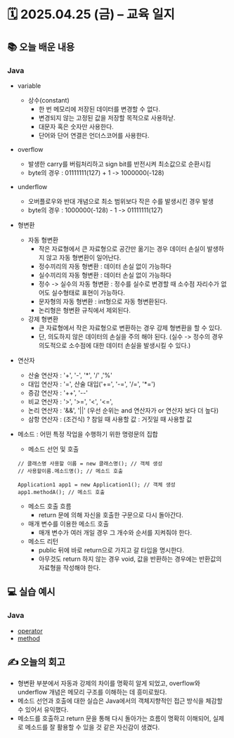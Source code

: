 # 🗓️ 2025.04.25 (금) – 교육 일지

## 📚 오늘 배운 내용

### Java

- variable
  - 상수(constant)
    - 한 번 메모리에 저장된 데이터를 변경할 수 없다.
    - 변경되지 않는 고정된 값을 저장할 목적으로 사용하낟.
    - 대문자 혹은 숫자만 사용한다.
    - 단어와 단어 연결은 언더스코어를 사용한다.
- overflow 
  - 발생한 carry를 버림처리하고 sign bit를 반전시켜 최소값으로 순환시킴
  - byte의 경우 : 01111111(127) + 1 -> 1000000(-128)
- underflow
  - 오버플로우와 반대 개념으로 최소 범위보다 작은 수를 발생시킨 경우 발생
  - byte의 경우 : 1000000(-128) - 1 -> 01111111(127)
- 형변환
  - 자동 형변환
    - 작은 자료형에서 큰 자료형으로 공간만 옮기는 경우 데이터 손실이 발생하지 않고 자동 형변환이 일어난다.
    - 정수끼리의 자동 형변환 : 데이터 손실 없이 가능하다
    - 실수끼리의 자동 형변환 : 데이터 손실 없이 가능하다
    - 정수 -> 실수의 자동 형변환 : 정수를 실수로 변경할 때 소수점 자리수가 없어도 실수형태로 표현이 가능하다.
    - 문자형의 자동 형변환 : int형으로 자동 형변환된다.
    - 논리형은 형변환 규칙에서 제외된다.
  - 강제 형변환
    - 큰 자료형에서 작은 자료형으로 변환하는 경우 강제 형변환을 할 수 있다.
    - 단, 의도하지 않은 데이터의 손실을 주의 해야 된다. (실수 -> 정수의 경우 의도적으로 소수점에 대한 데이터 손실을 발생시킬 수 있다.)
      
- 연산자
  - 산술 연산자 : '+', '-',  '*', '/' ,'%'
  - 대입 연산자 : '=', 산술 대입('+=', '-=', '/=', '*=')
  - 증감 연산자 : '++', '--'
  - 비교 연산자 : '>', '>=', '<', '<=',
  - 논리 연산자 : '&&', '||' (우선 순위는 and 연산자가 or 연산자 보다 더 높다)
  - 삼항 연산자 : (조건식) ? 참일 때 사용할 값 : 거짓일 때 사용할 값
- 메소드 : 어떤 특정 작업을 수행하기 위한 명령문의 집합
  - 메소드 선언 및 호출
  ````
  // 클래스명 사용할 이름 = new 클래스명(); // 객체 생성
  // 사용할이름.메소드명(); // 메소드 호출
  
  Application1 app1 = new Application1(); // 객체 생성
  app1.methodA(); // 메소드 호출
  ````
  - 메소드 호출 흐름
    - return 문에 의해 자신을 호출한 구문으로 다시 돌아간다. 
  - 매개 변수를 이용한 메소드 호출
    - 매개 변수가 여러 개일 경우 그 개수와 순서를 지켜줘야 한다.
  - 메소드 리턴
    - public 뒤에 바로 return으로 가지고 갈 타입을 명시한다.
    - 아무것도 return 하지 않는 경우 void, 값을 반환하는 경우에는 반환값의 자료형을 작성해야 한다.

## 💻 실습 예시

### Java

- [operator](../src/main/java/com/operator)
- [method](../src/main/java/com/method)

## ✍️ 오늘의 회고
- 형변환 부분에서 자동과 강제의 차이를 명확히 알게 되었고, overflow와 underflow 개념은 메모리 구조를 이해하는 데 흥미로웠다.
- 메소드 선언과 호출에 대한 실습은 Java에서의 객체지향적인 접근 방식을 체감할 수 있어서 유익했다. 
- 메소드를 호출하고 return 문을 통해 다시 돌아가는 흐름이 명확히 이해되어, 실제로 메소드를 잘 활용할 수 있을 것 같은 자신감이 생겼다.
